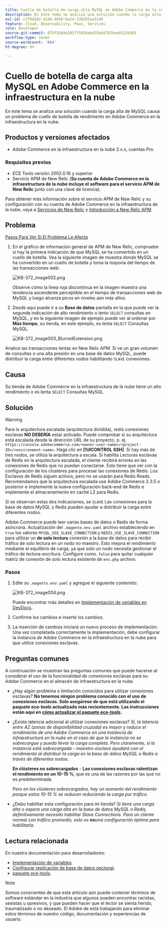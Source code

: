 ```yaml
---
title: Cuello de botella de carga alta MySQL en Adobe Commerce en la infraestructura en la nube
description: En este tema se analiza una solución cuando la carga alta de MySQL causa un problema de cuello de botella de rendimiento en Adobe Commerce en la infraestructura en la nube.
exl-id: c1f9d282-41d8-4850-8a24-336d55aa3140
feature: Cloud, Observability, Paas, Services
role: Developer
source-git-commit: 075f55b94202f75839abd25bd47824eeb5226485
workflow-type: tm+mt
source-wordcount: '864'
ht-degree: 0%

---
```


# Cuello de botella de carga alta MySQL en Adobe Commerce en la infraestructura en la nube

En este tema se analiza una solución cuando la carga alta de MySQL causa un problema de cuello de botella de rendimiento en Adobe Commerce en la infraestructura en la nube.

## Productos y versiones afectados

* Adobe Commerce en la infraestructura en la nube 2.x.x, cuentas Pro.

### Requisitos previos

* ECE Tools versión 2002.0.16 y superior
* Servicio APM de New Relic (**Su cuenta de Adobe Commerce en la infraestructura de la nube incluye el software para el servicio APM de New Relic** junto con una clave de licencia).

Para obtener más información sobre el servicio APM de New Relic y su configuración con su cuenta de Adobe Commerce en la infraestructura de la nube, vaya a [Servicios de New Relic](https://devdocs.magento.com/guides/v2.3/cloud/project/new-relic.html) y [Introducción a New Relic APM](https://docs.newrelic.com/docs/apm/new-relic-apm/getting-started/introduction-apm/).

## Problema

<u>Pasos Para Ver Si El Problema Le Afecta</u>

1. En el gráfico de información general de APM de New Relic, compruebe si hay la primera indicación de que MySQL se ha convertido en un cuello de botella. Vea la siguiente imagen de muestra donde MySQL se ha convertido en un cuello de botella y toma la mayoría del tiempo de las transacciones web:

   ![KB-372_image002.png](assets/KB-372_image002.png)

   Observe cómo la línea roja discontinua en la imagen muestra una tendencia ascendente perceptible en el tiempo de transacciones web de MySQL y luego alcanza picos en niveles aún más altos.
1. Desde aquí puede ir a su **Base de datos** pantalla en la que puede ver la segunda indicación de alto rendimiento o lento `SELECT` consultas en MySQL, y en la siguiente imagen de ejemplo puede ver al ordenar por **Más tiempo**, su tienda, en este ejemplo, es lenta `SELECT` Consultas MySQL.

   ![KB-372_image003_BlurredExtension.png](assets/KB-372_image003_BlurredExtension.png)

Analice las transacciones lentas en New Relic APM. Si ve un gran volumen de consultas o una alta presión en una base de datos MySQL, puede distribuir la carga entre diferentes nodos habilitando `SLAVE` conexiones.

## Causa

Su tienda de Adobe Commerce en la infraestructura de la nube tiene un alto rendimiento o es lenta `SELECT` Consultas MySQL.

## Solución

>[!WARNING]
>
>Para la arquitectura escalada (arquitectura dividida), redis conexiones esclavas **NO DEBERÍA** estar activado. Puede comprobar si su arquitectura está escalada desde la dirección URL de su proyecto, p. ej. `https://console.adobecommerce.com/<owner-user-name>/<project-ID>/<environment-name>`. Haga clic en **[!UICONTROL SSH]**. Si hay más de tres nodos, se utiliza la arquitectura a escala. Si habilita Lecturas esclavas de Redis en la arquitectura escalada, el cliente recibirá errores en las conexiones de Redis que no puedan conectarse. Esto tiene que ver con la configuración de los clústeres para procesar las conexiones de Redis. Los Esclavos de Redis siguen activos, pero no se usarán para Redis Reads. Recomendamos que la arquitectura escalada use Adobe Commerce 2.3.5 o posterior e implemente la nueva configuración back-end de Redis e implemente el almacenamiento en caché L2 para Redis.

Si se observan estas dos indicaciones, se `SLAVE` Las conexiones para la base de datos MySQL y Redis pueden ayudar a distribuir la carga entre diferentes nodos.

Adobe Commerce puede leer varias bases de datos o Redis de forma asíncrona. Actualización del `.magento.env.yaml` archivo estableciendo en `true` los valores `MYSQL_USE_SLAVE_CONNECTION` y `REDIS_USE_SLAVE_CONNECTION` para utilizar un **de solo lectura** conexión a la base de datos para recibir tráfico de solo lectura en un nodo no maestro. Esto mejora el rendimiento mediante el equilibrio de carga, ya que solo un nodo necesita gestionar el tráfico de lectura-escritura. Configure como. `false` para quitar cualquier matriz de conexión de solo lectura existente de `env.php` archivo.

### Pasos

1. Edite su `.magento.env.yaml` y agregue el siguiente contenido:

   ![KB-372_image004.png](assets/KB-372_image004.png)

   Puede encontrar más detalles en [Implementación de variables en DevDocs](https://devdocs.magento.com/cloud/env/variables-deploy.html#mysql_use_slave_connection).

1. Confirme los cambios e inserte los cambios.
1. La inserción de cambios iniciará un nuevo proceso de implementación. Una vez completada correctamente la implementación, debe configurar la instancia de Adobe Commerce en la infraestructura en la nube para que utilice conexiones esclavas.

## Preguntas comunes

A continuación se muestran las preguntas comunes que puede hacerse al considerar el uso de la funcionalidad de conexiones esclavas para su Adobe Commerce en el almacén de infraestructura en la nube.

* ¿Hay algún problema o limitación conocidos para utilizar conexiones esclavas? **No tenemos ningún problema conocido con el uso de conexiones esclavas. Solo asegúrese de que está utilizando el paquete ece-tools actualizado más recientemente. Las instrucciones están aquí en [cómo actualizar el paquete ece-tools](https://devdocs.magento.com/cloud/project/ece-tools-update.html).**
* ¿Existe latencia adicional al utilizar conexiones esclavas? *Sí, la latencia entre AZ (zonas de disponibilidad cruzada) es mayor y reduce el rendimiento de una Adobe Commerce en una instancia de infraestructura en la nube en el caso de que la instancia no se sobrecargue y pueda llevar la carga completa. Pero claramente, si la instancia está sobrecargada - maestro-esclavo ayudará con el rendimiento al distribuir la carga en la base de datos MySQL o Redis a través de diferentes nodos.*

  **En clústeres no sobrecargados** -  **Las conexiones esclavas ralentizan el rendimiento en un 10-15 %**, que es una de las razones por las que no es predeterminada.

  *Pero en los clústeres sobrecargados, hay un aumento del rendimiento porque estos 10-15 % se reducen reduciendo la carga por tráfico.*
* ¿Debo habilitar esta configuración para mi tienda? *Si tiene una carga alta o espera una carga alta en la base de datos MySQL o Redis, definitivamente necesita habilitar Slave Connections. Para un cliente normal con tráfico promedio, esto es **no**una configuración óptima para habilitarla.*

## Lectura relacionada

En nuestra documentación para desarrolladores:

* [Implementación de variables](https://devdocs.magento.com/cloud/env/variables-deploy.html).
* [Configurar replicación de base de datos opcional](https://devdocs.magento.com/guides/v2.3/config-guide/multi-master/multi-master_slavedb.html).
* [paquete ece-tools](https://devdocs.magento.com/cloud/reference/ece-tools-reference.html).

>[!NOTE]
>
>Somos conscientes de que este artículo aún puede contener términos de software estándar en la industria que algunos pueden encontrar racistas, sexistas u opresivos, y que pueden hacer que el lector se sienta herido, traumatizado o no deseado. El Adobe de está trabajando para eliminar estos términos de nuestro código, documentación y experiencias de usuario.
